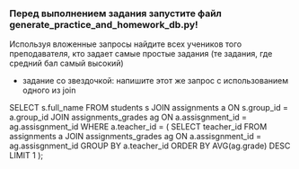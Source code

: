 ### Перед выполнением задания запустите файл generate_practice_and_homework_db.py!

Используя вложенные запросы найдите всех учеников того преподавателя, кто задает самые простые задания (те задания, где средний бал самый высокий)

* задание со звездочкой: напишите этот же запрос с использованием одного из join

SELECT s.full_name
FROM students s
JOIN assignments a ON s.group_id = a.group_id
JOIN assignments_grades ag ON a.assisgnment_id = ag.assisgnment_id
WHERE a.teacher_id = (
    SELECT teacher_id
    FROM assignments a
    JOIN assignments_grades ag ON a.assisgnment_id = ag.assisgnment_id
    GROUP BY a.teacher_id
    ORDER BY AVG(ag.grade) DESC
    LIMIT 1
);
